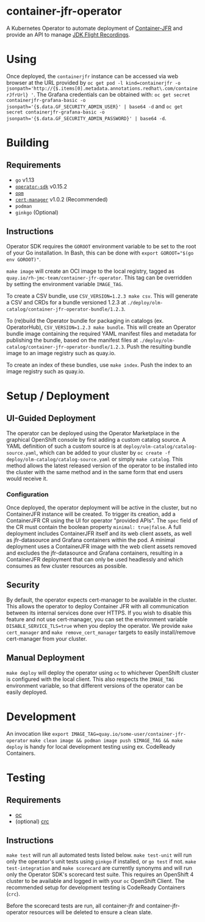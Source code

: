 # container-jfr-operator

A Kubernetes Operator to automate deployment of
[Container-JFR](https://github.com/rh-jmc-team/container-jfr) and provide an
API to manage [JDK Flight Recordings](https://openjdk.java.net/jeps/328).

# Using
Once deployed, the `containerjfr` instance can be accessed via web browser
at the URL provided by
`oc get pod -l kind=containerjfr -o jsonpath='http://{$.items[0].metadata.annotations.redhat\.com/containerJfrUrl} '`.
The Grafana credentials can be obtained with:
`oc get secret containerjfr-grafana-basic -o jsonpath='{$.data.GF_SECURITY_ADMIN_USER}' | base64 -d`
and
`oc get secret containerjfr-grafana-basic -o jsonpath='{$.data.GF_SECURITY_ADMIN_PASSWORD}' | base64 -d`.

# Building
## Requirements
- `go` v1.13
- [`operator-sdk`](https://github.com/operator-framework/operator-sdk) v0.15.2
- [`opm`](https://github.com/operator-framework/operator-registry)
- [`cert-manager`](https://github.com/jetstack/cert-manager) v1.0.2 (Recommended)
- `podman`
- `ginkgo` (Optional)

## Instructions
Operator SDK requires the `GOROOT` environment variable to be set to the root
of your Go installation. In Bash, this can be done with
`export GOROOT="$(go env GOROOT)"`.

`make image` will create an OCI image to the local registry, tagged as
`quay.io/rh-jmc-team/container-jfr-operator`. This tag can be overridden by
setting the environment variable `IMAGE_TAG`.

To create a CSV bundle, use `CSV_VERSION=1.2.3 make csv`. This will generate
a CSV and CRDs for a bundle versioned 1.2.3 at
`./deploy/olm-catalog/container-jfr-operator-bundle/1.2.3`.

To (re)build the Operator bundle for packaging in catalogs (ex. OperatorHub),
`CSV_VERSION=1.2.3 make bundle`. This will create an Operator bundle image
containing the required YAML manifest files and metadata for publishing the
bundle, based on the manifest files at
`./deploy/olm-catalog/container-jfr-operator-bundle/1.2.3`. Push the resulting
bundle image to an image registry such as quay.io.

To create an index of these bundles, use `make index`. Push the index to an
image registry such as quay.io.

# Setup / Deployment
## UI-Guided Deployment

The operator can be deployed using the Operator Marketplace in the graphical
OpenShift console by first adding a custom catalog source. A YAML definition
of such a custom source is at `deploy/olm-catalog/catalog-source.yaml`, which
can be added to your cluster by
`oc create -f deploy/olm-catalog/catalog-source.yaml` or simply `make catalog`.
This method allows the latest released version of the operator to be installed
into the cluster with the same method and in the same form that end users would
receive it.

### Configuration

Once deployed, the operator deployment will be active in the cluster, but no
ContainerJFR instance will be created. To trigger its creation, add a
ContainerJFR CR using the UI for operator "provided APIs". The `spec` field
of the CR must contain the boolean property `minimal: true|false`. A full
deployment includes ContainerJFR itself and its web client assets, as well as
jfr-datasource and Grafana containers within the pod. A minimal deployment
uses a ContainerJFR image with the web client assets removed and excludes the
jfr-datasource and Grafana containers, resulting in a ContainerJFR deployment
that can only be used headlessly and which consumes as few cluster resources as
possible.

## Security

By default, the operator expects cert-manager to be available in the cluster.
This allows the operator to deploy Container JFR with all communication
between its internal services done over HTTPS. If you wish to disable this
feature and not use cert-manager, you can set the environment variable
`DISABLE_SERVICE_TLS=true` when you deploy the operator. We provide
`make cert_manager` and `make remove_cert_manager` targets to easily
install/remove cert-manager from your cluster.

## Manual Deployment

`make deploy` will deploy the operator using `oc` to whichever OpenShift
cluster is configured with the local client. This also respects the
`IMAGE_TAG` environment variable, so that different versions of the operator
can be easily deployed.

# Development
An invocation like
`export IMAGE_TAG=quay.io/some-user/container-jfr-operator`
`make clean image && podman image push $IMAGE_TAG && make deploy`
is handy for local development testing using ex. CodeReady Containers.

# Testing
## Requirements
- [oc](https://www.okd.io/download.html)
- (optional) [crc](https://github.com/code-ready/crc)

## Instructions
`make test` will run all automated tests listed below. `make test-unit` will
run only the operator's unit tests using `ginkgo` if installed, or `go test` if
not. `make test-integration` and `make scorecard` are currently synonyms and
will run only the Operator SDK's scorecard test suite. This requires an
OpenShift 4 cluster to be available and logged in with your `oc` OpenShift
Client. The recommended setup for development testing is CodeReady Containers
(`crc`).

Before the scorecard tests are run, all container-jfr and container-jfr-operator
resources will be deleted to ensure a clean slate.
